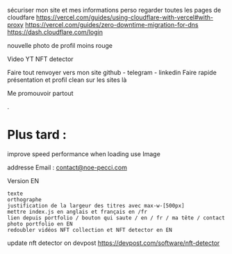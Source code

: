 sécuriser mon site et mes informations perso
regarder toutes les pages de cloudfare
https://vercel.com/guides/using-cloudflare-with-vercel#with-proxy
https://vercel.com/guides/zero-downtime-migration-for-dns
https://dash.cloudflare.com/login

nouvelle photo de profil moins rouge

Video YT NFT detector

Faire tout renvoyer vers mon site
github - telegram - linkedin
Faire rapide présentation et profil clean sur les sites là

Me promouvoir partout

.

# Plus tard :

improve speed performance when loading
use Image

addresse Email : contact@noe-pecci.com

Version EN

    texte
    orthographe
    justification de la largeur des titres avec max-w-[500px]
    mettre index.js en anglais et français en /fr
    lien depuis portfolio / bouton qui saute / en / fr / ma tête / contact
    photo portfolio en EN
    redoubler vidéos NFT collection et NFT detector en EN

update nft detector on devpost
https://devpost.com/software/nft-detector
